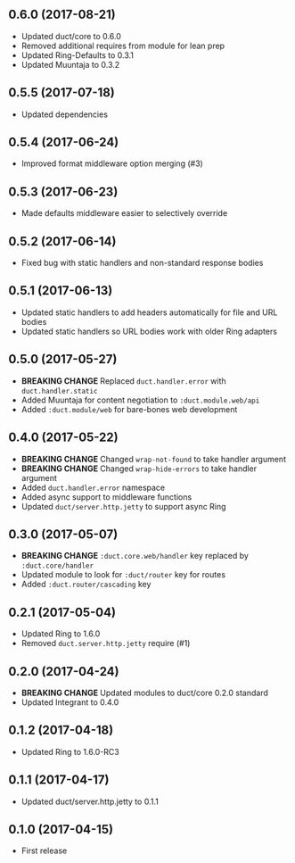 ## 0.6.0 (2017-08-21)

* Updated duct/core to 0.6.0
* Removed additional requires from module for lean prep
* Updated Ring-Defaults to 0.3.1
* Updated Muuntaja to 0.3.2

## 0.5.5 (2017-07-18)

* Updated dependencies

## 0.5.4 (2017-06-24)

* Improved format middleware option merging (#3)

## 0.5.3 (2017-06-23)

* Made defaults middleware easier to selectively override

## 0.5.2 (2017-06-14)

* Fixed bug with static handlers and non-standard response bodies

## 0.5.1 (2017-06-13)

* Updated static handlers to add headers automatically for file and URL bodies
* Updated static handlers so URL bodies work with older Ring adapters

## 0.5.0 (2017-05-27)

* **BREAKING CHANGE** Replaced `duct.handler.error` with `duct.handler.static`
* Added Muuntaja for content negotiation to `:duct.module.web/api`
* Added `:duct.module/web` for bare-bones web development

## 0.4.0 (2017-05-22)

* **BREAKING CHANGE** Changed `wrap-not-found` to take handler argument
* **BREAKING CHANGE** Changed `wrap-hide-errors` to take handler argument
* Added `duct.handler.error` namespace
* Added async support to middleware functions
* Updated `duct/server.http.jetty` to support async Ring

## 0.3.0 (2017-05-07)

* **BREAKING CHANGE** `:duct.core.web/handler` key replaced by `:duct.core/handler`
* Updated module to look for `:duct/router` key for routes
* Added `:duct.router/cascading` key

## 0.2.1 (2017-05-04)

* Updated Ring to 1.6.0
* Removed `duct.server.http.jetty` require (#1)

## 0.2.0 (2017-04-24)

* **BREAKING CHANGE** Updated modules to duct/core 0.2.0 standard
* Updated Integrant to 0.4.0

## 0.1.2 (2017-04-18)

* Updated Ring to 1.6.0-RC3

## 0.1.1 (2017-04-17)

* Updated duct/server.http.jetty to 0.1.1

## 0.1.0 (2017-04-15)

* First release
